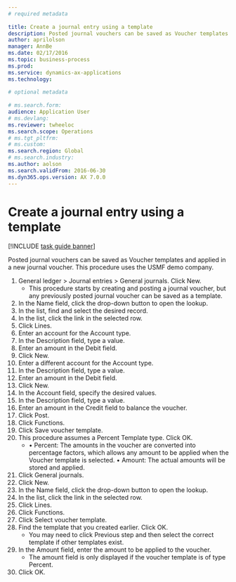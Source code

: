 ```yaml
--- 
# required metadata 
 
title: Create a journal entry using a template
description: Posted journal vouchers can be saved as Voucher templates and applied in a new journal voucher. 
author: aprilolson
manager: AnnBe 
ms.date: 02/17/2016
ms.topic: business-process 
ms.prod:  
ms.service: dynamics-ax-applications 
ms.technology:  
 
# optional metadata 
 
# ms.search.form:   
audience: Application User 
# ms.devlang:  
ms.reviewer: twheeloc
ms.search.scope: Operations 
# ms.tgt_pltfrm:  
# ms.custom:  
ms.search.region: Global
# ms.search.industry: 
ms.author: aolson
ms.search.validFrom: 2016-06-30 
ms.dyn365.ops.version: AX 7.0.0 
---
```

# Create a journal entry using a template

[!INCLUDE [task guide banner](../../includes/task-guide-banner.md)]

Posted journal vouchers can be saved as Voucher templates and applied in a new journal voucher. This procedure uses the USMF demo company.

1. General ledger > Journal entries > General journals. Click New.
    * This procedure starts by creating and posting a journal voucher, but any previously posted journal voucher can be saved as a template.  
2. In the Name field, click the drop-down button to open the lookup.
3. In the list, find and select the desired record.
4. In the list, click the link in the selected row.
5. Click Lines.
6. Enter an account for the Account type.
7. In the Description field, type a value.
8. Enter an amount in the Debit field.
9. Click New.
10. Enter a different account for the Account type.
11. In the Description field, type a value.
12. Enter an amount in the Debit field.
13. Click New.
14. In the Account field, specify the desired values.
15. In the Description field, type a value.
16. Enter an amount in the Credit field to balance the voucher.
17. Click Post.
18. Click Functions.
19. Click Save voucher template.
20. This procedure assumes a Percent Template type. Click OK.
    * • Percent: The amounts in the voucher are converted into percentage factors, which allows any amount to be applied when the Voucher template is selected.  • Amount: The actual amounts will be stored and applied.  
21. Click General journals.
22. Click New.
23. In the Name field, click the drop-down button to open the lookup.
24. In the list, click the link in the selected row.
25. Click Lines.
26. Click Functions.
27. Click Select voucher template.
28. Find the template that you created earlier. Click OK.
    * You may need to click Previous step and then select the correct template if other templates exist.  
29. In the Amount field, enter the amount to be applied to the voucher.
    * The amount field is only displayed if the voucher template is of type Percent.  
30. Click OK.

